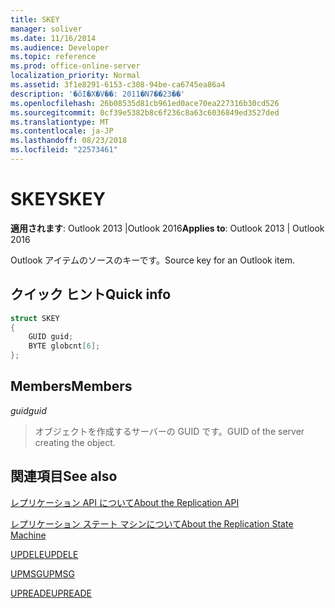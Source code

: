 ```yaml
---
title: SKEY
manager: soliver
ms.date: 11/16/2014
ms.audience: Developer
ms.topic: reference
ms.prod: office-online-server
localization_priority: Normal
ms.assetid: 3f1e8291-6153-c308-94be-ca6745ea86a4
description: '�ŏI�X�V��: 2011�N7��23��'
ms.openlocfilehash: 26b08535d81cb961ed0ace70ea227316b30cd526
ms.sourcegitcommit: 0cf39e5382b8c6f236c8a63c6036849ed3527ded
ms.translationtype: MT
ms.contentlocale: ja-JP
ms.lasthandoff: 08/23/2018
ms.locfileid: "22573461"
---
```

# <a name="skey"></a><span data-ttu-id="b8018-103">SKEY</span><span class="sxs-lookup"><span data-stu-id="b8018-103">SKEY</span></span>

  
  
<span data-ttu-id="b8018-104">**適用されます**: Outlook 2013 |Outlook 2016</span><span class="sxs-lookup"><span data-stu-id="b8018-104">**Applies to**: Outlook 2013 | Outlook 2016</span></span> 
  
<span data-ttu-id="b8018-105">Outlook アイテムのソースのキーです。</span><span class="sxs-lookup"><span data-stu-id="b8018-105">Source key for an Outlook item.</span></span>
  
## <a name="quick-info"></a><span data-ttu-id="b8018-106">クイック ヒント</span><span class="sxs-lookup"><span data-stu-id="b8018-106">Quick info</span></span>

```cpp
struct SKEY 
{ 
    GUID guid; 
    BYTE globcnt[6]; 
};
```

## <a name="members"></a><span data-ttu-id="b8018-107">Members</span><span class="sxs-lookup"><span data-stu-id="b8018-107">Members</span></span>

 <span data-ttu-id="b8018-108">_guid_</span><span class="sxs-lookup"><span data-stu-id="b8018-108">_guid_</span></span>
  
> <span data-ttu-id="b8018-109">オブジェクトを作成するサーバーの GUID です。</span><span class="sxs-lookup"><span data-stu-id="b8018-109">GUID of the server creating the object.</span></span>
    
## <a name="see-also"></a><span data-ttu-id="b8018-110">関連項目</span><span class="sxs-lookup"><span data-stu-id="b8018-110">See also</span></span>



[<span data-ttu-id="b8018-111">レプリケーション API について</span><span class="sxs-lookup"><span data-stu-id="b8018-111">About the Replication API</span></span>](about-the-replication-api.md)
  
[<span data-ttu-id="b8018-112">レプリケーション ステート マシンについて</span><span class="sxs-lookup"><span data-stu-id="b8018-112">About the Replication State Machine</span></span>](about-the-replication-state-machine.md)
  
[<span data-ttu-id="b8018-113">UPDELE</span><span class="sxs-lookup"><span data-stu-id="b8018-113">UPDELE</span></span>](updele.md)
  
[<span data-ttu-id="b8018-114">UPMSG</span><span class="sxs-lookup"><span data-stu-id="b8018-114">UPMSG</span></span>](upmsg.md)
  
[<span data-ttu-id="b8018-115">UPREADE</span><span class="sxs-lookup"><span data-stu-id="b8018-115">UPREADE</span></span>](upreade.md)

